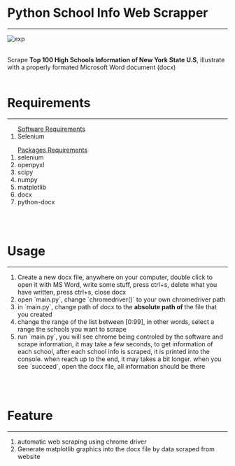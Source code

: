 <h1>Python School Info Web Scrapper</h1>
<hr />

![exp](https://github.com/Weilory/python-school-info-web-srapper/blob/master/docs/gif/exp.gif)

<br />
Scrape <b>Top 100 High Schools Information of New York State U.S</b>, illustrate with a properly formated Microsoft Word document (docx)
<br /><br />
<h1>Requirements</h1>
<hr />
<ol><u>Software Requirements</u>
  <li>Selenium</li>
</ol>
<ol><u>Packages Requirements</u>
  <li>selenium</li>
  <li>openpyxl</li>
  <li>scipy</li>
  <li>numpy</li>
  <li>matplotlib</li>
  <li>docx</li>
  <li>python-docx</li>
</ol>
<br /><br />
<h1>Usage</h1>
<hr />
<ol>
 <li>Create a new docx file, anywhere on your computer, double click to open it with MS Word, write some stuff, press ctrl+s, delete what you have written, press ctrl+s, close docx</li>
 <li>open `main.py`, change `chromedriver()` to your own chromedriver path</li>
 <li>in `main.py`, change path of docx to the <b>absolute path of </b> the file that you created</li>
 <li>change the range of the list between [0:99], in other words, select a range the schools you want to scrape</li>
 <li>run `main.py`, you will see chrome being controled by the software and scrape information, it may take a few seconds, to get information of each school, after each school info is scraped, it is printed into the console. when reach up to the end, it may takes a bit longer. when you see `succeed`, open the docx file, all information should be there </li>
</ol>
<br /><br />
<h1>Feature</h1>
<hr />
<ol>
  <li>automatic web scraping using chrome driver</li>
  <li>Generate matplotlib graphics into the docx file by data scraped from website</li>
</ol>
<br /><br />
